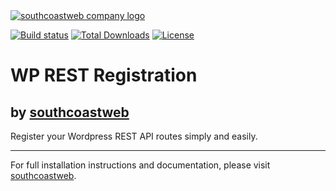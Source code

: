 <a href="https://southcoastweb.co.uk" target="_blank" alt="Link to southcoastweb's website">
    <picture>
      <source media="(prefers-color-scheme: dark)" srcset="https://southcoastweb.co.uk/app/logo-dark.svg">
      <source media="(prefers-color-scheme: light)" srcset="https://southcoastweb.co.uk/app/logo.svg">
      <img alt="southcoastweb company logo" src="https://southcoastweb.co.uk/app/logo.svg">
    </picture>
</a>

<a href="https://packagist.org/packages/southcoastweb/scw-wp-rest-registration"><img src="https://img.shields.io/packagist/v/southcoastweb/scw-wp-rest-registration?logo=packagist&logoColor=white" alt="Build status" /></a>
<a href="https://packagist.org/packages/southcoastweb/scw-wp-rest-registration"><img src="https://img.shields.io/packagist/dt/southcoastweb/scw-wp-rest-registration" alt="Total Downloads"></a>
<a href="https://packagist.org/packages/southcoastweb/scw-wp-rest-registration"><img src="https://img.shields.io/packagist/l/southcoastweb/scw-wp-rest-registration" alt="License"></a>

# WP REST Registration

## by [southcoastweb](https://southcoastweb.co.uk)

Register your Wordpress REST API routes simply and easily.

---

For full installation instructions and documentation, please visit [southcoastweb](https://southcoastweb.co.uk/open-source-software/wp-rest-registration/).
